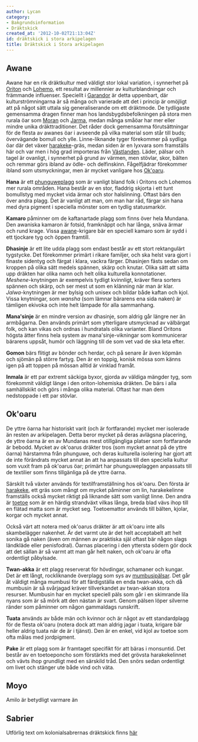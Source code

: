 ```yaml
---
author: Lycan
category:
- Bakgrundsinformation
- Dräktskick
created_at: '2012-10-02T21:13:04Z'
id: dräktskick i stora arkipelagen
title: Dräktskick i Stora arkipelagen
---
```

## Awane

Awane har en rik dräktkultur med väldigt stor lokal variation, i synnerhet på  [Oriton] och [Lohemo], ett resultat av millennier av kulturblandningar och främmande influenser. Speciellt i [Garandor] är detta uppenbart, där kulturströmningarna är så många och varierade att det i princip är omöjligt att på något sätt uttala sig generaliserande om ett dräktmode. De tydligaste gemensamma dragen finner man hos landsbygdsbefolkningen på stora men rurala öar som [Moran] och [Jarma], medan många småöar har mer eller mindre unika dräkttraditioner. Det råder dock gemensamma förutsättningar för de flesta av awanes öar i avseende på vilka material som står till buds; övervägande bomull och ylle. Linne-liknande tyger förekommer på sydliga öar där det växer [harakeke]-gräs, medan siden är en lyxvara som framställs här och var men i hög grad importeras från [Västlanden]. Läder, pälsar och tagel är ovanligt, i synnerhet på grund av värmen, men stövlar, skor, bälten och remmar görs ibland av ödle- och delfinskinn. Fågelfjädrar förekommer ibland som utsmyckningar, men är mycket vanligare hos [Ok'oaru].

**Hana** är ett [phunguweplagg] som är vanligt bland folk i Oritons och Lohemos mer rurala områden. Hana består av en stor, fladdrig skjorta i ett tunt bomullstyg med mycket vida ärmar och stor halslinning. Oftast bärs den över andra plagg. Det är vanligt att man, om man har råd, färgar sin hana med dyra pigment i speciella mönster som en tydlig statusmarkör.

**Kamaro** påminner om de kaftanartade plagg som finns över hela Mundana. Den awaniska kamaron är fotsid, framknäppt och har långa, snäva ärmar och rund krage. Vissa [awane]-krigare bär en speciell kamaro som är sydd i ett tjockare tyg och öppen framtill.

**Dhasinje** är ett lite udda plagg som endast består av ett stort rektangulärt tygstycke. Det förekommer primärt i rikare familjer, och ska helst vara gjort i finaste sidentyg och färgat i klara, vackra färger. Dhasinjen fästs sedan om kroppen på olika sätt medels spännen, skärp och knutar. Olika sätt att sätta upp dräkten har olika namn och helt olika kulturella konnotationer. *Meshene*-knytningen är exempelvis tydligt kvinnligt, kräver flera sorters spännen och skärp, och ser mest ut som en klänning när man är klar. *Jalwa*-knytningen är mer bylsig och unisex och bildar både kaftan och kjol. Vissa knytningar, som *wansha* (som lämnar bärarens ena sida naken) är tämligen ekivoka och inte helt lämpade för alla sammanhang.

**Mana'sinje** är en mindre version av dhasinje, som aldrig går längre ner än armbågarna. Den används primärt som ytterligare utsmycknad av välbärgat folk, och kan vikas och ordnas i hundratals olika varianter. Bland Oritons högsta ätter finns hela system av mana'sinje-vikningar som kommunicerar bärarens uppsåt, humör och läggning till de som vet vad de ska leta efter.

**Gomon** bärs flitigt av bönder och herdar, och på senare år även köpmän och sjömän på större fartyg. Den är en toppig, konisk mössa som känns igen på att toppen på mössan alltid är vinklad framåt.

**Inmala** är ett par extremt säckiga byxor, gjorda av väldiga mängder tyg, som förekommit väldigt länge i den oriton-lohemiska dräkten. De bärs i alla samhällskikt och görs i många olika material. Oftast har man dem nedstoppade i ett par stövlar.

## Ok'oaru

De yttre öarna har historiskt varit (och är fortfarande) mycket mer isolerade än resten av arkipelagen. Detta beror mycket på deras avlägsna placering, de yttre öarna är en av Mundanas mest otillgängliga platser som fortfarande är bebodd. Mycket av ok'oarus dräkter tros (som mycket annat på de yttre öarna) härstamma från phunguwe, och deras kulturella isolering har gjort att de inte förändrats mycket annat än att ha anpassats till den speciella kultur som vuxit fram på ok'oarus öar; primärt har phunguweplaggen anpassats till de textilier som finns tillgänliga på de yttre öarna.

Särskilt två växter används för textilframställning hos ok'oaru. Den första är [harakeke], ett gräs som mångt om mycket påminner om lin, harakekelinne framställs också mycket riktigt på liknande sätt som vanligt linne. Den andra är [toetoe] som är en härdig strandväxt vilkas långa, breda blad vävs ihop till en flätad matta som är mycket seg. Toetoemattor används till bälten, kjolar, korgar och mycket annat.

Också värt att notera med ok'oarus dräkter är att ok'oaru inte alls skambelägger nakenhet. Är det varmt ute är det helt acceptabelt att helt sonika gå naken (även om männen av praktiska själ oftast bär någon slags ländkläde eller penisfodral). Öarnas placering i den yttersta södern gör dock att det sällan är så varmt att man går helt naken, och ok'oaru är ofta ordentligt påbylsade.

**Twan-akka** är ett plagg reserverat för hövdingar, schamaner och kungar. Det är ett långt, rockliknande överplagg som sys av [mumbusipälsar]. Det går åt väldigt många mumbusi för att färdigställa en enda twan-akka, och då mumbusin är så svårjagad kräver tillverkandet av twan-akkan stora resurser. Mumbusin har en mycket speciell päls som går i en skimrande lila nyans som är så mörk att den nästan är svart. Genom pälsen löper silverne ränder som påminner om någon gammaldags runskrift.

**Tuata** används av både män och kvinnor och är något av ett standardplagg för de flesta ok'oaru (notera dock att man aldrig jagar i tuata, krigare bär heller aldrig tuata när de är i tjänst). Den är en enkel, vid kjol av toetoe som ofta målas med jordpigment.

**Pake** är ett plagg som är framtaget specifikt för att bäras i monsuntid. Det består av en toetoeponcho som förstärkts med det grövsta harakekelinnet och vävts ihop grundligt med en särskild tråd. Den snörs sedan ordentligt om livet och stänger ute både vind och väta.

## Moyo

Amilo är betydligt varmare än

## Sabrier

Utförlig text om kolonialsabrernas dräktskick finns [här]

  [Oriton]: Oriton
  [Lohemo]: Lohemo
  [Garandor]: Garandor
  [Moran]: Moran
  [Jarma]: Jarma
  [harakeke]: Harakeke
  [Västlanden]: Västlanden
  [Ok'oaru]: Okoaru
  [phunguweplagg]: Phunguwe
  [awane]: Awane
  [toetoe]: Toetoe
  [mumbusipälsar]: Mumbusi
  [här]: Sabrisk_dräkt_i_Stora_Arkipelagen